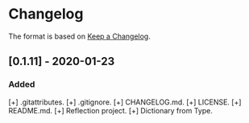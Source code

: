 # Changelog

The format is based on [Keep a Changelog](https://keepachangelog.com/en/1.0.0/).

## [0.1.11] - 2020-01-23
### Added
  [+] .gitattributes.
  [+] .gitignore.
  [+] CHANGELOG.md.
  [+] LICENSE.
  [+] README.md.
  [+] Reflection project.
    [+] Dictionary from Type.

